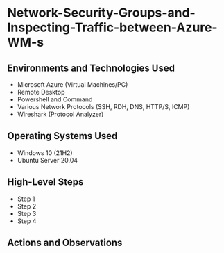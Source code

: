 # Network-Security-Groups-and-Inspecting-Traffic-between-Azure-WM-s
<h2>Environments and Technologies Used</h2>

- Microsoft Azure (Virtual Machines/PC)
- Remote Desktop
- Powershell and Command 
- Various Network Protocols (SSH, RDH, DNS, HTTP/S, ICMP)
- Wireshark (Protocol Analyzer)

<h2>Operating Systems Used </h2>

- Windows 10 (21H2)
- Ubuntu Server 20.04

<h2>High-Level Steps</h2>

- Step 1
- Step 2
- Step 3
- Step 4

<h2>Actions and Observations</h2>
